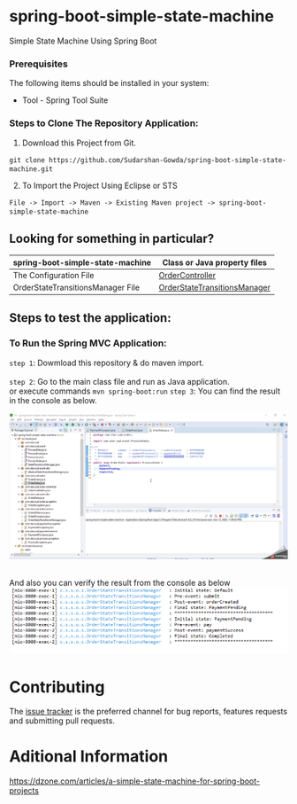 # spring-boot-simple-state-machine
Simple State Machine Using Spring Boot
 
### Prerequisites
The following items should be installed in your system:
* Tool - Spring Tool Suite

### Steps to Clone The Repository Application:

1) Download this Project from Git.
```
git clone https://github.com/Sudarshan-Gowda/spring-boot-simple-state-machine.git
```
2) To Import the Project Using Eclipse or STS
```
File -> Import -> Maven -> Existing Maven project -> spring-boot-simple-state-machine
```

 
## Looking for something in particular?

|spring-boot-simple-state-machine | Class or Java property files  |
|--------------------------|---|
|The Configuration File | [OrderController](https://github.com/Sudarshan-Gowda/spring-boot-simple-state-machine/blob/master/src/main/java/com/star/sud/order/controller/OrderController.java) |
|OrderStateTransitionsManager File| [OrderStateTransitionsManager](https://github.com/Sudarshan-Gowda/spring-boot-simple-state-machine/blob/master/src/main/java/com/star/sud/order/service/OrderStateTransitionsManager.java) |


## Steps to test the application:

### To Run the Spring MVC Application:
`step 1`: Dowmload this repository & do maven import.<br>    
`step 2`: Go to the main class file and run as Java application. <br> or execute commands `mvn spring-boot:run`
`step 3`: You can find the result in the console as below. <br>

<img src="https://github.com/Sudarshan-Gowda/spring-boot-simple-state-machine/blob/master/docs/Project-Flow.gif"/>

<br> And also you can verify the result from the console as below
<img src="https://github.com/Sudarshan-Gowda/spring-boot-simple-state-machine/blob/master/docs/Pic1.PNG"/>


# Contributing

The [issue tracker](https://github.com/Sudarshan-Gowda/spring-boot-simple-state-machine/issues) is the preferred channel for bug reports, features requests and submitting pull requests.

# Aditional Information
https://dzone.com/articles/a-simple-state-machine-for-spring-boot-projects
